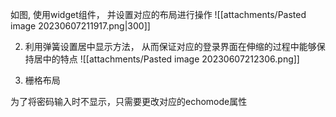 如图, 使用widget组件， 并设置对应的布局进行操作
![[attachments/Pasted image 20230607211917.png|300]]

2. 利用弹簧设置居中显示方法， 从而保证对应的登录界面在伸缩的过程中能够保持居中的特点
![[attachments/Pasted image 20230607212306.png]]

3. 栅格布局


为了将密码输入时不显示，只需要更改对应的echomode属性
